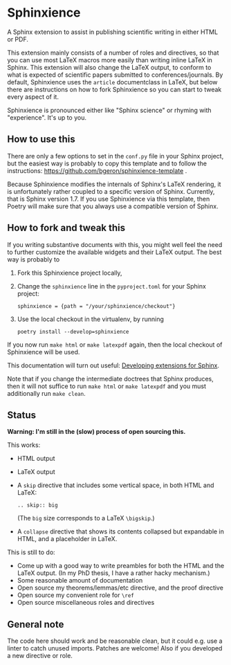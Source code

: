 # Sphinxience

A Sphinx extension to assist in publishing scientific writing in either HTML or PDF. 

This extension mainly consists of a number of roles and directives, so that you can use most LaTeX macros more easily than writing inline LaTeX in Sphinx. This extension will also change the LaTeX output, to conform to what is expected of scientific papers submitted to conferences/journals. By default, Sphinxience uses the `article` documentclass in LaTeX, but below there are instructions on how to fork Sphinxience so you can start to tweak every aspect of it.

Sphinxience is pronounced either like "Sphinx science" or rhyming with "experience". It's up to you.

## How to use this

There are only a few options to set in the `conf.py` file in your Sphinx project, but the easiest way is probably to copy this template and to follow the instructions: https://github.com/bgeron/sphinxience-template .

Because Sphinxience modifies the internals of Sphinx's LaTeX rendering, it is unfortunately rather coupled to a specific version of Sphinx. Currently, that is Sphinx version 1.7. If you use Sphinxience via this template, then Poetry will make sure that you always use a compatible version of Sphinx.

## How to fork and tweak this

If you writing substantive documents with this, you might well feel the need to further customize the available widgets and their LaTeX output. The best way is probably to

1.  Fork this Sphinxience project locally,
2.  Change the `sphinxience` line in the `pyproject.toml` for your Sphinx project:

        sphinxience = {path = "/your/sphinxience/checkout"}

3.  Use the local checkout in the virtualenv, by running

        poetry install --develop=sphinxience

If you now run `make html` or `make latexpdf` again, then the local checkout of Sphinxience will be used.

This documentation will turn out useful: [Developing extensions for Sphinx](http://www.sphinx-doc.org/en/master/extdev/index.html).

Note that if you change the intermediate doctrees that Sphinx produces, then it will not suffice to run `make html` or `make latexpdf` and you must additionally run `make clean`.

## Status

**Warning: I'm still in the (slow) process of open sourcing this.**

This works:

-   HTML output
-   LaTeX output
-   A `skip` directive that includes some vertical space, in both HTML and LaTeX:

        .. skip:: big

    (The `big` size corresponds to a LaTeX `\bigskip`.)

-   A `collapse` directive that shows its contents collapsed but expandable in HTML, and a placeholder in LaTeX.

This is still to do:

-   Come up with a good way to write preambles for both the HTML and the LaTeX output. (In my PhD thesis, I have a rather hacky mechanism.)
-   Some reasonable amount of documentation
-   Open source my theorems/lemmas/etc directive, and the proof directive
-   Open source my convenient role for `\ref`
-   Open source miscellaneous roles and directives


## General note

The code here should work and be reasonable clean, but it could e.g. use a linter to catch unused imports. Patches are welcome! Also if you developed a new directive or role.

